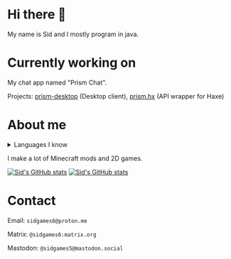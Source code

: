 <!-- github readme stats theme: jolly -->

# Hi there 👋

My name is Sid and I mostly program in java.

# Currently working on

My chat app named "Prism Chat".

Projects: [prism-desktop](https://github.com/sidgames5/prism-desktop) (Desktop client), [prism.hx](https://github.com/sidgames5/prism.hx) (API wrapper for Haxe)

# About me

<details>
  <summary>Languages I know</summary>
CSS<br>
Haxe<br>
HTML<br>
Lua<br>
Java<br>
JavaScript (barely)
</details>

I make a lot of Minecraft mods and 2D games.

[![Sid's GitHub stats](https://github-readme-stats.vercel.app/api?username=sidgames5&theme=jolly)](https://github.com/anuraghazra/github-readme-stats)
[![Sid's GitHub stats](https://github-readme-stats.vercel.app/api/top-langs/?username=sidgames5&layout=compact&theme=onedark)](https://github.com/anuraghazra/github-readme-stats)

# Contact

Email: `sidgames6@proton.me`

Matrix: `@sidgames6:matrix.org`

Mastodon: `@sidgames5@mastodon.social`
